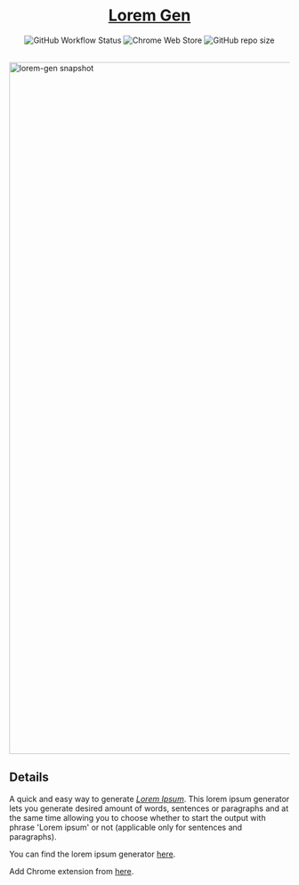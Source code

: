 <h1 align='center'>
 <a href='https://demondaddy22.github.io/Lorem-Gen/'>Lorem Gen</a>
</h1>

<p align='center'>
    <img alt="GitHub Workflow Status" src="https://img.shields.io/github/workflow/status/DemonDaddy22/Lorem-Gen/Deploy%20Lorem%20Gen?color=%23F9906F&style=for-the-badge">
    <img alt="Chrome Web Store" src="https://img.shields.io/chrome-web-store/v/abbpnienhlpmlfjjoiogknmjknlaeadp?color=%231199EE&style=for-the-badge">
    <img alt="GitHub repo size" src="https://img.shields.io/github/repo-size/DemonDaddy22/lorem-Gen?color=%2350C87C&style=for-the-badge">
</p>

<br />

<img width="1242" alt="lorem-gen snapshot" src="https://user-images.githubusercontent.com/39908472/118358060-be771b80-b59a-11eb-9838-0a81999fa878.png">

## Details

A quick and easy way to generate [_Lorem Ipsum_](https://en.wikipedia.org/wiki/Lorem_ipsum). This lorem ipsum generator lets you generate desired amount of words, sentences or paragraphs and at the same time allowing you to choose whether to start the output with phrase 'Lorem ipsum' or not (applicable only for sentences and paragraphs).

You can find the lorem ipsum generator [here](https://demondaddy22.github.io/Lorem-Gen/).

Add Chrome extension from [here](https://chrome.google.com/webstore/detail/lorem-gen/abbpnienhlpmlfjjoiogknmjknlaeadp/related).
